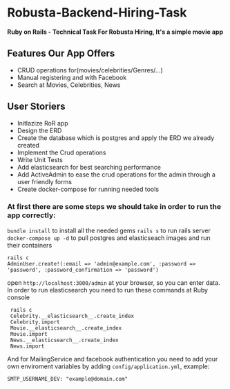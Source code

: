 # Robusta-Backend-Hiring-Task
**Ruby on Rails - Technical Task For Robusta Hiring, It's a simple movie app**
## Features Our App Offers
* CRUD operations for(movies/celebrities/Genres/...)
* Manual registering and with Facebook
* Search at Movies, Celebrities, News
## User Storiers
* Initlazize RoR app
* Design the ERD
* Create the database which is postgres and apply the ERD we already created
* Implement the Crud operations
* Write Unit Tests
* Add elasticsearch for best searching performance
* Add ActiveAdmin to ease the crud operations for the admin through a user friendly forms
* Create docker-compose for running needed tools
### At first there are some steps we should take in order to run the app correctly:
`bundle install` to install all the needed gems
`rails s` to run rails server
`docker-compose up -d` to pull postgres and elasticseach images and run their containers
```
rails c
AdminUser.create!(:email => 'admin@example.com', :password => 'password', :password_confirmation => 'password')
```
open `http://localhost:3000/admin` at your browser, so you can enter data.
In order to run elasticsearch you need to run these commands at Ruby console
```
 rails c
 Celebrity.__elasticsearch__.create_index
 Celebrity.import
 Movie.__elasticsearch__.create_index
 Movie.import
 News.__elasticsearch__.create_index
 News.import
```
And for MailingService and facebook authentication you need to add your own enviroment variables by adding `config/application.yml`, example: 
```
SMTP_USERNAME_DEV: "example@domain.com"
```

